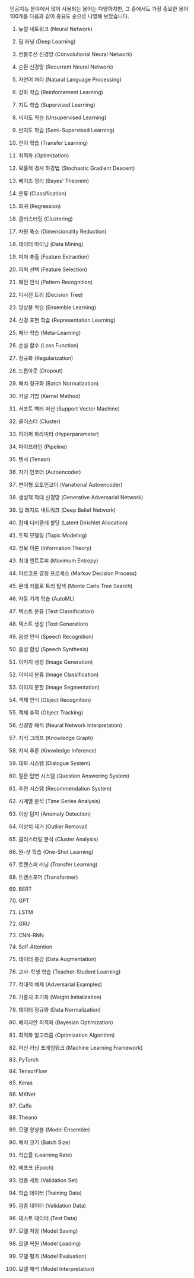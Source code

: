 
인공지능 분야에서 많이 사용되는 용어는 다양하지만, 그 중에서도 가장 중요한 용어 100개를 다음과 같이 중요도 순으로 나열해 보았습니다.

1.  뉴럴 네트워크 (Neural Network)
2.  딥 러닝 (Deep Learning)
3.  컨볼루션 신경망 (Convolutional Neural Network)
4.  순환 신경망 (Recurrent Neural Network)
5.  자연어 처리 (Natural Language Processing)
6.  강화 학습 (Reinforcement Learning)
7.  지도 학습 (Supervised Learning)
8.  비지도 학습 (Unsupervised Learning)
9.  반지도 학습 (Semi-Supervised Learning)
10.  전이 학습 (Transfer Learning)
11.  최적화 (Optimization)
12.  확률적 경사 하강법 (Stochastic Gradient Descent)
13.  베이즈 정리 (Bayes' Theorem)
14.  분류 (Classification)
15.  회귀 (Regression)
16.  클러스터링 (Clustering)
17.  차원 축소 (Dimensionality Reduction)
18.  데이터 마이닝 (Data Mining)
19.  피처 추출 (Feature Extraction)
20.  피처 선택 (Feature Selection)
21.  패턴 인식 (Pattern Recognition)
22.  디시전 트리 (Decision Tree)
23.  앙상블 학습 (Ensemble Learning)
24.  신경 표현 학습 (Representation Learning)
25.  메타 학습 (Meta-Learning)
26.  손실 함수 (Loss Function)
27.  정규화 (Regularization)
28.  드롭아웃 (Dropout)
29.  배치 정규화 (Batch Normalization)
30.  커널 기법 (Kernel Method)
31.  서포트 벡터 머신 (Support Vector Machine)
32.  클러스터 (Cluster)
33.  하이퍼 파라미터 (Hyperparameter)
34.  파이프라인 (Pipeline)
35.  텐서 (Tensor)
36.  자기 인코더 (Autoencoder)
37.  변이형 오토인코더 (Variational Autoencoder)
38.  생성적 적대 신경망 (Generative Adversarial Network)
39.  딥 레지드 네트워크 (Deep Belief Network)
40.  잠재 디리클레 할당 (Latent Dirichlet Allocation)
41.  토픽 모델링 (Topic Modeling)
42.  정보 이론 (Information Theory)
43.  최대 엔트로피 (Maximum Entropy)
44.  마르코프 결정 프로세스 (Markov Decision Process)
45.  몬테 카를로 트리 탐색 (Monte Carlo Tree Search)
46.  자동 기계 학습 (AutoML)
47.  텍스트 분류 (Text Classification)
48.  텍스트 생성 (Text Generation)
49.  음성 인식 (Speech Recognition)
50.  음성 합성 (Speech Synthesis)

51.  이미지 생성 (Image Generation)
52.  이미지 분류 (Image Classification)
53.  이미지 분할 (Image Segmentation)
54.  객체 인식 (Object Recognition)
55.  객체 추적 (Object Tracking)
56.  신경망 해석 (Neural Network Interpretation)
57.  지식 그래프 (Knowledge Graph)
58.  지식 추론 (Knowledge Inference)
59.  대화 시스템 (Dialogue System)
60.  질문 답변 시스템 (Question Answering System)
61.  추천 시스템 (Recommendation System)
62.  시계열 분석 (Time Series Analysis)
63.  이상 탐지 (Anomaly Detection)
64.  이상치 제거 (Outlier Removal)
65.  클러스터링 분석 (Cluster Analysis)
66.  원-샷 학습 (One-Shot Learning)
67.  트랜스퍼 러닝 (Transfer Learning)
68.  트랜스포머 (Transformer)
69.  BERT
70.  GPT
71.  LSTM
72.  GRU
73.  CNN-RNN
74.  Self-Attention
75.  데이터 증강 (Data Augmentation)
76.  교사-학생 학습 (Teacher-Student Learning)
77.  적대적 예제 (Adversarial Examples)
78.  가중치 초기화 (Weight Initialization)
79.  데이터 정규화 (Data Normalization)
80.  베이지안 최적화 (Bayesian Optimization)
81.  최적화 알고리즘 (Optimization Algorithm)
82.  머신 러닝 프레임워크 (Machine Learning Framework)
83.  PyTorch
84.  TensorFlow
85.  Keras
86.  MXNet
87.  Caffe
88.  Theano
89.  모델 앙상블 (Model Ensemble)
90.  배치 크기 (Batch Size)
91.  학습률 (Learning Rate)
92.  에포크 (Epoch)
93.  검증 세트 (Validation Set)
94.  학습 데이터 (Training Data)
95.  검증 데이터 (Validation Data)
96.  테스트 데이터 (Test Data)
97.  모델 저장 (Model Saving)
98.  모델 복원 (Model Loading)
99.  모델 평가 (Model Evaluation)
100.  모델 해석 (Model Interpretation)